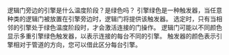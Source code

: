 <lore>
逻辑门旁边的引擎是什么温度阶段？是绿色吗？
</lore>
<no_lore>
引擎绿色是一种触发器，当任意种类的逻辑门被放置在引擎旁边时，逻辑门将提供该触发器。
</no_lore>

<chapter name="需求"/>
选定时，只有当相邻的引擎处于绿色温度阶段时，才会激活连接的门操作。

<chapter name="触发器方向"/>
逻辑门可能以不同颜色显示多重引擎绿色触发器，以表示连接的每台不同的引擎。
触发器的颜色表示引擎相对于管道的方向，您可以借此区分每台引擎。
